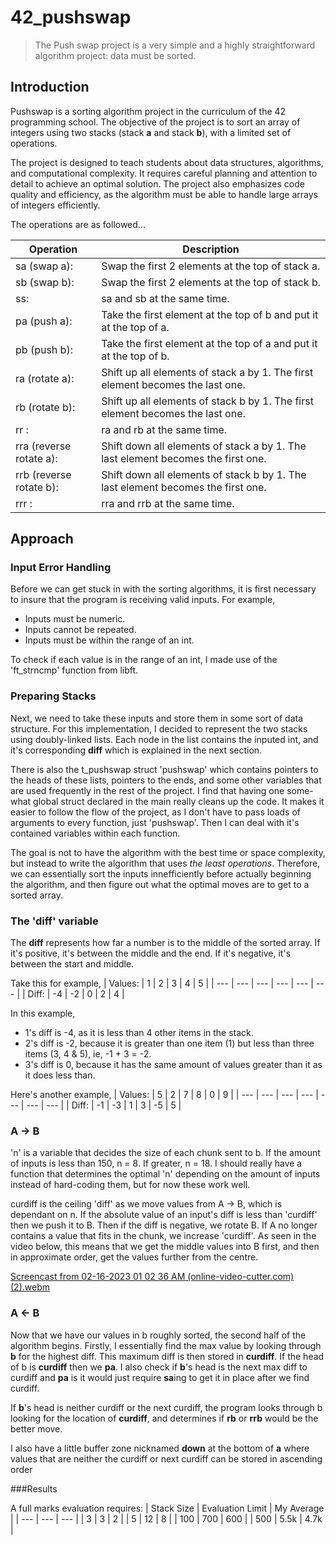 # 42_pushswap
> The Push swap project is a very simple and a highly straightforward algorithm project: data must be sorted.

## Introduction
Pushswap is a sorting algorithm project in the curriculum of the 42 programming school. The objective of the project is to sort an array of integers using two stacks (stack **a** and stack **b**), with a limited set of operations. 

The project is designed to teach students about data structures, algorithms, and computational complexity. It requires careful planning and attention to detail to achieve an optimal solution. The project also emphasizes code quality and efficiency, as the algorithm must be able to handle large arrays of integers efficiently.

The operations are as followed...

| Operation | Description |
| --- | --- |
| sa (swap a): | Swap the first 2 elements at the top of stack a. |
| sb (swap b): | Swap the first 2 elements at the top of stack b. |
| ss: | sa and sb at the same time. |
| pa (push a): | Take the first element at the top of b and put it at the top of a. |
| pb (push b): | Take the first element at the top of a and put it at the top of b. |
| ra (rotate a): | Shift up all elements of stack a by 1. The first element becomes the last one. |
| rb (rotate b): | Shift up all elements of stack b by 1. The first element becomes the last one. |
| rr : | ra and rb at the same time. |
| rra (reverse rotate a): | Shift down all elements of stack a by 1. The last element becomes the first one. |
| rrb (reverse rotate b): | Shift down all elements of stack b by 1. The last element becomes the first one. |
| rrr : | rra and rrb at the same time. |

## Approach
### Input Error Handling
Before we can get stuck in with the sorting algorithms, it is first necessary to insure that the program is receiving valid inputs.
For example,
- Inputs must be numeric.
- Inputs cannot be repeated.
- Inputs must be within the range of an int.

To check if each value is in the range of an int, I made use of the 'ft_strncmp' function from libft.

### Preparing Stacks
Next, we need to take these inputs and store them in some sort of data structure. For this implementation, I decided to represent the two stacks using doubly-linked lists. Each node in the list contains the inputed int, and it's corresponding **diff** which is explained in the next section.

There is also the t_pushswap struct 'pushswap' which contains pointers to the heads of these lists, pointers to the ends, and some other variables that are used frequently in the rest of the project. I find that having one some-what global struct declared in the main really cleans up the code. It makes it easier to follow the flow of the project, as I don't have to pass loads of arguments to every function, just 'pushswap'. Then I can deal with it's contained variables within each function.

The goal is not to have the algorithm with the best time or space complexity, but instead to write the algorithm that uses *the least operations*. Therefore, we can essentially sort the inputs innefficiently before actually beginning the algorithm, and then figure out what the optimal moves are to get to a sorted array.

### The 'diff' variable
The **diff** represents how far a number is to the middle of the sorted array. If it's positive, it's between the middle and the end. If it's negative, it's between the start and middle.

Take this for example,
| Values: | 1 | 2 | 3 | 4 | 5 |
| --- | --- | --- | --- | --- | --- |
| Diff: | -4 | -2 | 0 | 2 | 4 |

In this example, <br>
- 1's diff is -4, as it is less than 4 other items in the stack. <br>
- 2's diff is -2, because it is greater than one item (1) but less than three items (3, 4 & 5), ie, -1 + 3 = -2.<br>
- 3's diff is 0, because it has the same amount of values greater than it as it does less than.

Here's another example,
| Values: | 5 | 2 | 7 | 8 | 0 | 9 |
| --- | --- | --- | --- | --- | --- | --- |
| Diff: | -1 | -3 | 1 | 3 | -5 | 5 |

### A → B
'n' is a variable that decides the size of each chunk sent to b. If the amount of inputs is less than 150, n = 8. If greater, n = 18. I should really have a function that determines the optimal 'n' depending on the amount of inputs instead of hard-coding them, but for now these work well.

curdiff is the ceiling 'diff' as we move values from A → B, which is dependant on n. If the absolute value of an input's diff is less than 'curdiff' then we push it to B. Then if the diff is negative, we rotate B. If A no longer contains a value that fits in the chunk, we increase 'curdiff'. As seen in the video below, this means that we get the middle values into B first, and then in approximate order, get the values further from the centre.

[Screencast from 02-16-2023 01 02 36 AM (online-video-cutter.com)(2).webm](https://user-images.githubusercontent.com/118922473/219409373-f24d9691-d2ff-4c5d-a4dc-b02f3b3a8a5b.webm)

### A ← B

Now that we have our values in b roughly sorted, the second half of the algorithm begins.
Firstly, I essentially find the max value by looking through **b** for the highest diff. This maximum diff is then stored in **curdiff**. If the head of b is **curdiff** then we **pa**. I also check if **b**'s head is the next max diff to curdiff and **pa** is it would just require **sa**ing to get it in place after we find curdiff.

If **b**'s head is neither curdiff or the next curdiff, the program looks through b looking for the location of **curdiff**, and determines if **rb** or **rrb** would be the better move.

I also have a little buffer zone nicknamed **down** at the bottom of **a** where values that are neither the curdiff or next curdiff can be stored in ascending order

###Results

A full marks evaluation requires:
| Stack Size | Evaluation Limit | My Average | 
| --- | --- | --- |
| 3 | 3 | 2 |
| 5 | 12 | 8 |
| 100 | 700 | 600 |
| 500 | 5.5k | 4.7k |
